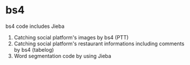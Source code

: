 # bs4
bs4 code includes Jieba
  1. Catching social platform's images by bs4 (PTT)
  2. Catching social platform's restaurant informations including comments by bs4 (tabelog)
  3. Word segmentation code by using Jieba
